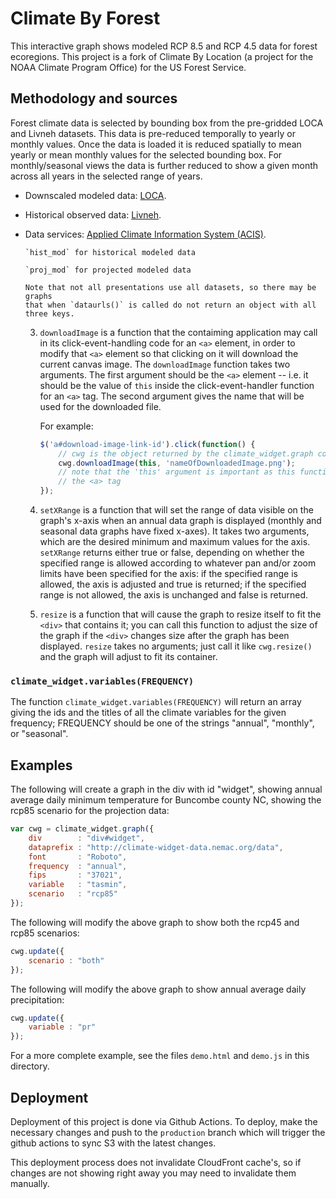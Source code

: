 # Climate By Forest

This interactive graph shows modeled RCP 8.5 and RCP 4.5 data for forest ecoregions. This project is a fork of Climate By Location (a project for the NOAA Climate Program Office) for the US Forest Service.

## Methodology and sources
Forest climate data is selected by bounding box from the pre-gridded LOCA and Livneh datasets. This data is pre-reduced temporally to yearly or monthly values. Once the data is loaded it is reduced spatially to mean yearly or mean monthly values for the selected bounding box. For monthly/seasonal views the data is further reduced to show a given month across all years in the selected range of years.
 
* Downscaled modeled data: [LOCA](http://loca.ucsd.edu/).
* Historical observed data: [Livneh](https://www.esrl.noaa.gov/psd/data/gridded/data.livneh.metvars.html).
* Data services:  [Applied Climate Information System (ACIS)](http://www.rcc-acis.org/index.html).
 
 

      `hist_mod` for historical modeled data

      `proj_mod` for projected modeled data

      Note that not all presentations use all datasets, so there may be graphs
      that when `dataurls()` is called do not return an object with all three keys.

   3. `downloadImage` is a function that the contaiming application may call
      in its click-event-handling code for an `<a>` element, in order to modify that
      `<a>` element so that clicking on it will download the current canvas image.
      The `downloadImage` function takes two arguments.  The first argument
      should be the `<a>` element -- i.e. it should be the value of `this` inside
      the click-event-handler function for an `<a>` tag.  The second argument
      gives the name that will be used for the downloaded file.
      
      For example:

      ```javascript
      $('a#download-image-link-id').click(function() {
          // cwg is the object returned by the climate_widget.graph constructor
          cwg.downloadImage(this, 'nameOfDownloadedImage.png');
          // note that the 'this' argument is important as this function modifies
          // the <a> tag
      });
      ```
      
   4. `setXRange` is a function that will set the range of data visible on the
      graph's x-axis when an annual data graph is displayed (monthly and seasonal
      data graphs have fixed x-axes).  It takes two arguments, which are the
      desired minimum and maximum values for the axis.  `setXRange` returns either
      true or false, depending on whether the specified range is allowed according
      to whatever pan and/or zoom limits have been specified for the axis:  if
      the specified range is allowed, the axis is adjusted and true is returned;
      if the specified range is not allowed, the axis is unchanged and false is
      returned.
      
   5. `resize` is a function that will cause the graph to resize itself to fit
      the `<div>` that contains it; you can call this function to adjust the size
      of the graph if the `<div>` changes size after the graph has been displayed.
      `resize` takes no arguments; just call it like `cwg.resize()` and the
      graph will adjust to fit its container.

### `climate_widget.variables(FREQUENCY)`

The function `climate_widget.variables(FREQUENCY)` will return an
array giving the ids and the titles of all the climate variables for
the given frequency; FREQUENCY should be one of the strings "annual",
"monthly", or "seasonal".

## Examples

The following will create a graph in the div with id "widget", showing
annual average daily minimum temperature for Buncombe county NC, showing
the rcp85 scenario for the projection data:

```javascript
var cwg = climate_widget.graph({
    div        : "div#widget",
    dataprefix : "http://climate-widget-data.nemac.org/data",
    font       : "Roboto",
    frequency  : "annual",
    fips       : "37021",
    variable   : "tasmin",
    scenario   : "rcp85"
});
```

The following will modify the above graph to show both the rcp45 and rcp85
scenarios:

```javascript
cwg.update({
    scenario : "both"
});
```

The following will modify the above graph to show annual average daily precipitation:

```javascript
cwg.update({
    variable : "pr"
});
```

For a more complete example, see the files `demo.html` and `demo.js` in this
directory.

## Deployment

Deployment of this project is done via Github Actions. To deploy, make the necessary changes and push to the `production` branch which will trigger the github actions to sync S3 with the latest changes.

This deployment process does not invalidate CloudFront cache's, so if changes are not showing right away you may need to invalidate them manually.